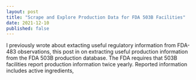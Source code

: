 ```yaml
---
layout: post
title: "Scrape and Explore Production Data for FDA 503B Facilities"
date: 2021-12-10
published: false
---
```


I previously wrote about extacting useful regulatory information from FDA-483 observations, this post in on extracting 
useful production information from the FDA 503B production database. The FDA requires that 503B facilities report production information twice yearly. Reported information includes active ingredients, 